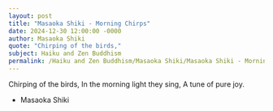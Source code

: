 ```yaml
---
layout: post
title: "Masaoka Shiki - Morning Chirps"
date: 2024-12-30 12:00:00 -0000
author: Masaoka Shiki
quote: "Chirping of the birds,"
subject: Haiku and Zen Buddhism
permalink: /Haiku and Zen Buddhism/Masaoka Shiki/Masaoka Shiki - Morning Chirps
---
```


Chirping of the birds,
In the morning light they sing,
A tune of pure joy.

- Masaoka Shiki
